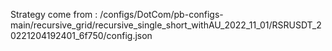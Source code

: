 Strategy come from : /configs/DotCom/pb-configs-main/recursive_grid/recursive_single_short_withAU_2022_11_01/RSRUSDT_20221204192401_6f750/config.json